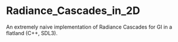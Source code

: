 # Radiance_Cascades_in_2D
An extremely naive implementation of Radiance Cascades for GI in a flatland (C++, SDL3).
